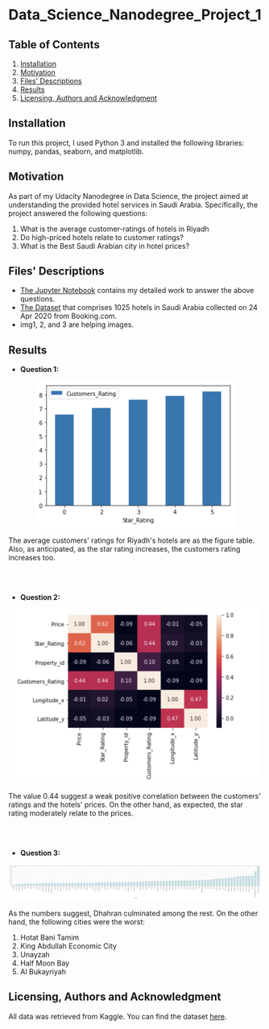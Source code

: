 # Data_Science_Nanodegree_Project_1

## Table of Contents
1. [Installation](#installation)
2. [Motivation](#motivation)
3. [Files' Descriptions](#description)
4. [Results](#results)
5. [Licensing, Authors and Acknowledgment](#license)

## Installation <a name="installation"></a>

To run this project, I used Python 3 and installed the following libraries: numpy, pandas, seaborn, and matplotlib.

## Motivation

As part of my Udacity Nanodegree in Data Science, the project aimed at understanding the provided hotel services in Saudi Arabia. Specifically, the project answered the following questions:
1. What is the average customer-ratings of hotels in Riyadh
2. Do high-priced hotels relate to customer ratings?
3. What is the Best Saudi Arabian city in hotel prices?

## Files' Descriptions <a name="description"></a>

* [The Jupyter Notebook](https://github.com/OrjwanZaafarani/Data_Science_Nanodegree_Project_1/blob/main/Project_1.ipynb) contains my detailed work to answer the above questions.
* [The Dataset](https://github.com/OrjwanZaafarani/Data_Science_Nanodegree_Project_1/blob/main/Saudi_Arabia_Hotels.csv) that comprises 1025 hotels in Saudi Arabia collected on 24 Apr 2020 from Booking.com.
* img1, 2, and 3 are helping images.

## Results

* __Question 1:__

<p align="center">
<img src="https://github.com/OrjwanZaafarani/Data_Science_Nanodegree_Project_1/blob/main/Q1.png" width="400">
</p>
The average customers' ratings for Riyadh's hotels are as the figure table. Also, as anticipated, as the star rating increases, the customers rating increases too.

<br></br>

* __Question 2:__

<p align="center">
<img src="https://github.com/OrjwanZaafarani/Data_Science_Nanodegree_Project_1/blob/main/Q2.png" width="500">
</p>
The value 0.44 suggest a weak positive correlation between the customers' ratings and the hotels' prices. On the other hand, as expected, the star rating moderately relate to the prices.

<br></br>

* __Question 3:__

<p align="center">
<img src="https://github.com/OrjwanZaafarani/Data_Science_Nanodegree_Project_1/blob/main/img3.png" width="1000">
</p>
As the numbers suggest, Dhahran culminated among the rest. On the other hand, the following cities were the worst:

1. Hotat Bani Tamim
2. King Abdullah Economic City
3. Unayzah
4. Half Moon Bay
5. Al Bukayriyah

## Licensing, Authors and Acknowledgment <a name="license"></a>
All data was retrieved from Kaggle. You can find the dataset [here](https://www.kaggle.com/moayadmagadmi/saudi-arabia-bookingcom).
